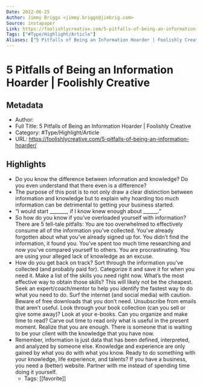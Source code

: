 ```yaml
---
Date: 2022-06-25
Author: Jimmy Briggs <jimmy.briggs@jimbrig.com>
Source: instapaper
Link: https://foolishlycreative.com/5-pitfalls-of-being-an-information-hoarder/
Tags: ["#Type/Highlight/Article"]
Aliases: ["5 Pitfalls of Being an Information Hoarder | Foolishly Creative", "5 Pitfalls of Being an Information Hoarder | Foolishly Creative"]
---
```

# 5 Pitfalls of Being an Information Hoarder | Foolishly Creative

## Metadata
- Author: 
- Full Title: 5 Pitfalls of Being an Information Hoarder | Foolishly Creative
- Category: #Type/Highlight/Article
- URL: https://foolishlycreative.com/5-pitfalls-of-being-an-information-hoarder/

## Highlights
- Do you know the difference between information and knowledge? Do you even understand that there even is a difference?
- The purpose of this post is to not only draw a clear distinction between information and knowledge but to explain why hoarding too much information can be detrimental to getting your business started.
- “I would start _______, if I know knew enough about ______.”
- So how do you know if you’ve overloaded yourself with information? There are 5 tell-tale pitfalls:
  You are too overwhelmed to effectively consume all of the information you’ve collected.
  You’ve already forgotten about what you’ve already signed up for.
  You didn’t find the information, it found you.
  You’ve spent too much time researching and now you’ve compared yourself to others.
  You are procrastinating. You are using your alleged lack of knowledge as an excuse.
- How do you get back on track?
  Sort through the information you’ve collected (and probably paid for). Categorize it and save it for when you need it.
  Make a list of the skills you need right now. What’s the most effective way to obtain those skills? This will likely not be the cheapest.
  Seek an expert/coach/mentor to help you identify the fastest way to do what you need to do.
  Surf the internet (and social media) with caution. Beware of free downloads that you don’t need.
  Unsubscribe from emails that aren’t useful.
  Look through your book collection (can you sell or give some away)?
  Look at your e-books. Can you organize and make time to read? Carve out time to read only what is useful in the present moment.
  Realize that you are enough. There is someone that is waiting to be your client with the knowledge that you have now.
- Remember, information is just data that has been defined, interpreted, and analyzed by someone else. Knowledge and experience are only gained by what you do with what you know. Ready to do something with your knowledge, life experience, and talents? If you have a business, you need a (better) website. Partner with me instead of spending time doing it yourself.
    - Tags: [[favorite]] 
